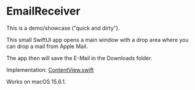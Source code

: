 # EmailReceiver

This is a demo/showcase ("quick and dirty").

This small SwiftUI app opens a main window with a drop area where you can drop a mail from Apple Mail.

The app then will save the E-Mail in the Downloads folder.

Implementation: [ContentView.swift](MailReceiver/ContentView.swift)

Works on macOS 15.6.1.
